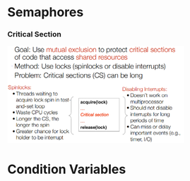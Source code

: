 # Semaphores
### Critical Section
<img src="./pictures/critical-section-using-lock.png" width=400>




# Condition Variables